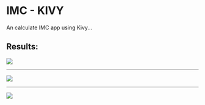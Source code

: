 # IMC - KIVY

An calculate IMC app using Kivy...

## Results:

<img src="https://imgur.com/Owuhh9B.png"/>
<hr>
<img src="https://imgur.com/fkfA8ZQ.png"/>
<hr>
<img src="https://imgur.com/seQGIWf.png"/>
